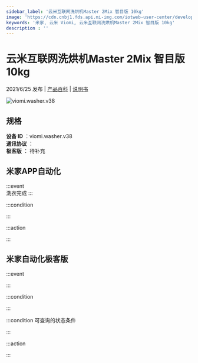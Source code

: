 ```yaml
---
sidebar_label: '云米互联网洗烘机Master 2Mix 智目版 10kg'
image: 'https://cdn.cnbj1.fds.api.mi-img.com/iotweb-user-center/developer_1679047842668iXzGRioP.png?GalaxyAccessKeyId=AKVGLQWBOVIRQ3XLEW&Expires=9223372036854775807&Signature=GcjktyurrM/8c2TgYqoofrAvLRk='
keywords: '米家, 云米 Viomi, 云米互联网洗烘机Master 2Mix 智目版 10kg'
description : ''
---
```

# 云米互联网洗烘机Master 2Mix 智目版 10kg

2021/6/25 发布 | [产品百科](https://home.mi.com/webapp/content/baike/product/index.html?model=viomi.washer.v38/) | [说明书](https://home.mi.com/views/introduction.html?model=viomi.washer.v38&region=cn)

![viomi.washer.v38](https://cdn.cnbj1.fds.api.mi-img.com/iotweb-user-center/developer_1679047842668iXzGRioP.png?GalaxyAccessKeyId=AKVGLQWBOVIRQ3XLEW&Expires=9223372036854775807&Signature=GcjktyurrM/8c2TgYqoofrAvLRk=)

## 规格  
> 
**设备 ID** ：viomi.washer.v38  
**通讯协议** ：  
**极客版**  ： 待补充 


## 米家APP自动化  

:::event  
洗衣完成
:::

:::condition  

:::

:::action   

:::

## 米家自动化极客版  

:::event  

:::

:::condition  

:::

:::condition 可查询的状态条件  

:::

:::action  

:::

        
